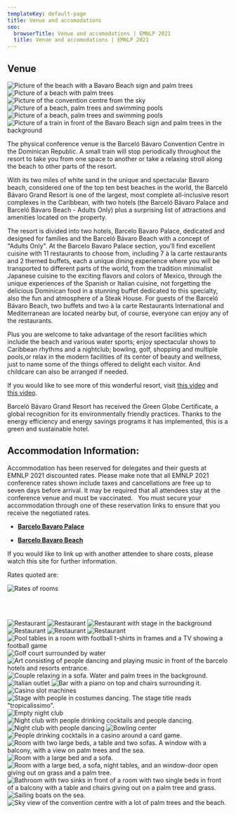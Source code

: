 ```yaml
---
templateKey: default-page
title: Venue and accomodations
seo:
  browserTitle: Venue and accomodations | EMNLP 2021
  title: Venue and accomodations | EMNLP 2021
---
```


## Venue
![Picture of the beach with a Bavaro Beach sign and palm trees](/img/BBAVGR_EXT_07.jpg)
![Picture of a beach with palm trees](/img/BBAVGR_RRSS_54.jpg)
![Picture of the convention centre from the sky](/img/BBAVGR_VIEW_41.jpg)
![Picture of a beach, palm trees and swimming pools](/img/BBAVGR_VIEW_42.jpg)
![Picture of a beach, palm trees and swimming pools](/img/BBAVGR_VIEW_46.jpg)
![Picture of a train in front of the Bavaro Beach sign and palm trees in the background](/img/BBAVP_EXT_04_low.jpg)

The physical conference venue is the Barceló Bávaro Convention Centre in the Dominican Republic. A small train will stop periodically throughout the resort to take you from one space to another or take a relaxing stroll along the beach to other parts of the resort.

With its two miles of white sand in the unique and spectacular Bavaro beach, considered one of the top ten best beaches in the world, the Barceló Bávaro Grand Resort is one of the largest, most complete all-inclusive resort complexes in the Caribbean, with two hotels (the Barceló Bávaro Palace and Barceló Bávaro Beach - Adults Only) plus a surprising list of attractions and amenities located on the property.
 
 
The resort is divided into two hotels, Barcelo Bavaro Palace, dedicated and designed for families and the Barceló Bávaro Beach with a concept of "Adults Only". At the Barcelo Bavaro Palace section, you’ll find excellent cuisine with 11 restaurants to choose from, including 7 à la carte restaurants and 2 themed buffets, each a unique dining experience where you will be transported to different parts of the world, from the tradition minimalist Japanese cuisine to the exciting flavors and colors of Mexico, through the unique experiences of the Spanish or Italian cuisine, not forgetting the delicious Dominican food in a stunning buffet dedicated to this specialty, also the fun and atmosphere of a Steak House. For guests of the Barceló Bávaro Beach, two buffets and two à la carte Restaurants International and Mediterranean are located nearby but, of course, everyone can enjoy any of the restaurants.
 
Plus you are welcome to take advantage of the resort facilities which include the beach and various water sports; enjoy spectacular shows to Caribbean rhythms and a nightclub; bowling, golf, shopping and multiple pools,or relax in the modern facilities of its center of beauty and wellness,  just to name some of the things offered to delight each visitor.  And childcare can also be arranged if needed.

If you would like to see more of this wonderful resort, visit [this video](https://www.dropbox.com/s/u90akx4tx36l93i/Video%20Bavaro%20Complex.mov?dl=0) and [this video](https://www.dropbox.com/s/a39cj8apwb5486j/Bavaro%20Sports.mov?dl=0).

Barceló Bávaro Grand Resort has received the Green Globe Certificate, a global recognition for its environmentally friendly practices. Thanks to the energy efficiency and energy savings programs it has implemented, this is a green and sustainable hotel. 

## Accommodation Information:
Accommodation has been reserved for delegates and their guests at EMNLP 2021 discounted rates.  Please make note that all EMNLP 2021 conference rates shown include taxes and cancellations are free up to seven days before arrival.  It may be required that all attendees stay at the conference venue and must be vaccinated.  
You must secure your accommodation through one of these reservation links to ensure that you receive the negotiated rates.


* [**Barcelo Bavaro Palace**](https://redirector.barcelo.com/?hotel=7397&rooms=1&adult=2&arrive=2021-11-02&depart=2021-11-16&promo=EMNLP2021-P)
 
* [**Barcelo Bavaro Beach**](https://redirector.barcelo.com/?hotel=7389&rooms=1&adult=2&arrive=2021-11-02&depart=2021-11-16&promo=EMNLP2021-B)

 
If you would like to link up with another attendee to share costs, please watch this site for further information.

Rates quoted are:

<!-- TODO: I need to get a proper alt for this-->
![Rates of rooms](/img/rates.jpg)
 
<br>
<br> 

![Restaurant](/img/BBAVP_GAST_108_med.jpg)
![Restaurant](/img/BBAVP_GAST_112_med.jpg)
![Restaurant with stage in the background](/img/BBAVP_GAST_116_med.jpg)
![Restaurant](/img/BBAVP_GAST_123_med.jpg)
![Restaurant](/img/BBAVP_GAST_127_med.jpg)
![Restaurant](/img/BBAVP_GAST_85_med.jpg)
![Pool tables in a room with football t-shirts in frames and a TV showing a football game](/img/BBAVP_GAST_95_med.jpg)
![Golf court surrounded by water](/img/BBAVP_GOLF_48_med.jpg)
![Art consisting of people dancing and playing music in front of the barcelo hotels and resorts entrance.](/img/BBAVP_INT_100_med.jpg)
![Couple relaxing in a sofa. Water and palm trees in the background.](/img/BBAVP_INT_59_med.jpg)
![Italian outlet](/img/BBAVP_INT_73.jpg)
![Bar with a piano on top and chairs surrounding it.](/img/BBAVP_INT_90_med.jpg)
![Casino slot machines](/img/BBAVP_LIFE_107_low.jpg)
![Stage with people in costumes dancing. The stage title reads "tropicalissimo".](/img/BBAVP_LIFE_113_med.jpg)
![Empty night club](/img/BBAVP_LIFE_22_med.jpg)
![Night club with people drinking cocktails and people dancing.](/img/BBAVP_LIFE_38.jpg)
![Night club with people dancing](/img/BBAVP_LIFE_39.jpg)
![Bowling center](/img/BBAVP_LIFE_55_med.jpg)
![People drinking cocktails in a casino around a card game.](/img/BBAVP_LIFE_95_low.jpg)
![Room with two large beds, a table and two sofas. A window with a balcony, with a view on palm trees and the sea.](/img/BBAVP_ROOM_142_med.jpg)
![Room with a large bed and a sofa.](/img/BBAVP_ROOM_147_low.jpg)
![Room with a large bed, a sofa, night tables, and an window-door open giving out on grass and a palm tree.](/img/BBAVP_ROOM_149_med.jpg)
![Bathroom with two sinks in front of a room with two single beds in front of a balcony with a table and chairs giving out on a palm tree and grass.](/img/BBAVP_ROOM_152_med.jpg)
![Sailing boats on the sea.](/img/BBAVP_SPO_22.jpg)
![Sky view of the convention centre with a lot of palm trees and the beach.](/img/BBAVP_VIEW_52_low.jpg)
